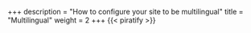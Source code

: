 +++
description = "How to configure your site to be multilingual"
title = "Multilingual"
weight = 2
+++
{{< piratify >}}